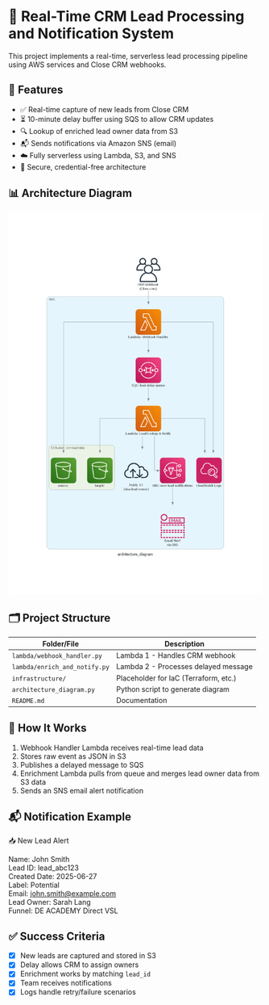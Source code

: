 # 🧠 Real-Time CRM Lead Processing and Notification System

This project implements a real-time, serverless lead processing pipeline using AWS services and Close CRM webhooks.

## 🔧 Features

- ✅ Real-time capture of new leads from Close CRM
- ⏳ 10-minute delay buffer using SQS to allow CRM updates
- 🔍 Lookup of enriched lead owner data from S3
- 📬 Sends notifications via Amazon SNS (email)
- ☁️ Fully serverless using Lambda, S3, and SNS
- 🔐 Secure, credential-free architecture

## 📊 Architecture Diagram

![architecture](architecture_diagram2.png)

## 🗂️ Project Structure

| Folder/File              | Description                                  |
|--------------------------|----------------------------------------------|
| `lambda/webhook_handler.py`      | Lambda 1 - Handles CRM webhook          |
| `lambda/enrich_and_notify.py`    | Lambda 2 - Processes delayed message    |
| `infrastructure/`                | Placeholder for IaC (Terraform, etc.)   |
| `architecture_diagram.py`       | Python script to generate diagram       |
| `README.md`                      | Documentation                          |

## 🚀 How It Works

1. Webhook Handler Lambda receives real-time lead data
2. Stores raw event as JSON in S3
3. Publishes a delayed message to SQS
4. Enrichment Lambda pulls from queue and merges lead owner data from S3 data
5. Sends an SNS email alert notification

## 📬 Notification Example

📥 New Lead Alert

Name: John Smith  
Lead ID: lead_abc123  
Created Date: 2025-06-27  
Label: Potential  
Email: john.smith@example.com  
Lead Owner: Sarah Lang  
Funnel: DE ACADEMY Direct VSL

## ✅ Success Criteria

- [x] New leads are captured and stored in S3
- [x] Delay allows CRM to assign owners
- [x] Enrichment works by matching `lead_id`
- [x] Team receives notifications
- [x] Logs handle retry/failure scenarios
